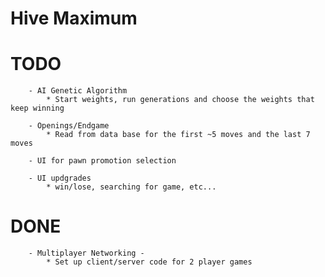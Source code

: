 # Hive Maximum

# TODO 
        - AI Genetic Algorithm
            * Start weights, run generations and choose the weights that keep winning
        
        - Openings/Endgame
            * Read from data base for the first ~5 moves and the last 7 moves

        - UI for pawn promotion selection

        - UI updgrades
            * win/lose, searching for game, etc...


# DONE
        - Multiplayer Networking -
            * Set up client/server code for 2 player games  
